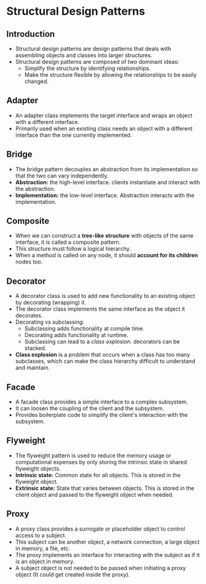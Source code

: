 # Structural Design Patterns

## Introduction

- Structural design patterns are design patterns that deals with assembling objects and classes into larger structures.
- Structural design patterns are composed of two dominant ideas:
  - Simplify the structure by identifying relationships.
  - Make the structure flexible by allowing the relationships to be easily changed.

## Adapter

- An adapter class implements the target interface and wraps an object with a different interface.
- Primarily used when an existing class needs an object with a different interface than the one currently implemented.

## Bridge

- The bridge pattern decouples an abstraction from its implementation so that the two can vary independently.
- **Abstraction:** the high-level interface. clients instantiate and interact with the abstraction.
- **Implementation:** the low-level interface. Abstraction interacts with the implementation.

## Composite

- When we can construct a **tree-like structure** with objects of the same interface, it is called a composite pattern.
- This structure must follow a logical hierarchy.
- When a method is called on any node, it should **account for its children** nodes too.

## Decorator

- A decorator class is used to add new functionality to an existing object by decorating (wrapping) it.
- The decorator class implements the same interface as the object it decorates.
- Decorating vs subclassing:
  - Subclassing adds functionality at compile time.
  - Decorating adds functionality at runtime.
  - Subclassing can lead to a _class explosion._ decorators can be stacked.
- **Class explosion** is a problem that occurs when a class has too many subclasses, which can make the class hierarchy
  difficult to understand and maintain.

## Facade

- A facade class provides a simple interface to a complex subsystem.
- It can loosen the coupling of the client and the subsystem.
- Provides boilerplate code to simplify the client's interaction with the subsystem.

## Flyweight

- The flyweight pattern is used to reduce the memory usage or computational expenses by only storing the intrinsic state
  in shared flyweight objects.
- **Intrinsic state:** Common state for all objects. This is stored in the flyweight object.
- **Extrinsic state:** State that varies between objects. This is stored in the client object and passed to the
  flyweight object when needed.

## Proxy

- A proxy class provides a surrogate or placeholder object to control access to a subject.
- This subject can be another object, a network connection, a large object in memory, a file, etc.
- The proxy implements an interface for interacting with the subject as if it is an object in memory.
- A subject object is not needed to be passed when initiating a proxy object (It could get created inside the proxy).
